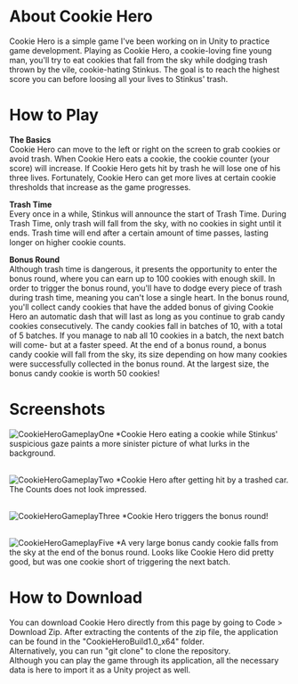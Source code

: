 # About Cookie Hero
Cookie Hero is a simple game I've been working on in Unity to practice game development. Playing as Cookie Hero, a cookie-loving 
fine young man, you'll try to eat cookies that fall from the sky while dodging trash thrown by the vile, cookie-hating Stinkus. 
The goal is to reach the highest score you can before loosing all your lives to Stinkus' trash. 

# How to Play
**The Basics** </br>
Cookie Hero can move to the left or right on the screen to grab cookies or avoid trash. When Cookie Hero eats a cookie, the 
cookie counter (your score) will increase. If Cookie Hero gets hit by trash he will lose one of his three lives. Fortunately, 
Cookie Hero can get more lives at certain cookie thresholds that increase as the game progresses. 

**Trash Time** </br>
Every once in a while, Stinkus will announce the start of Trash Time. During Trash Time, only trash will fall from the sky, with
no cookies in sight until it ends. Trash time will end after a certain amount of time passes, lasting longer on higher cookie counts.

**Bonus Round** </br>
Although trash time is dangerous, it presents the opportunity to enter the bonus round, where you can earn up to 100 cookies with
enough skill. In order to trigger the bonus round, you'll have to dodge every piece of trash during trash time, meaning you can't
lose a single heart. In the bonus round, you'll collect candy cookies that have the added bonus of giving Cookie Hero an automatic 
dash that will last as long as you continue to grab candy cookies consecutively. The candy cookies fall in batches of 10, with a 
total of 5 batches. If you manage to nab all 10 cookies in a batch, the next batch will come- but at a faster speed. At the end 
of a bonus round, a bonus candy cookie will fall from the sky, its size depending on how many cookies were successfully collected 
in the bonus round. At the largest size, the bonus candy cookie is worth 50 cookies!

# Screenshots
![CookieHeroGameplayOne](https://github.com/user-attachments/assets/567522e7-aee8-482f-a643-f38456c72e04)
*Cookie Hero eating a cookie while Stinkus' suspicious gaze paints a more sinister picture of what lurks in the background. </br></br>

![CookieHeroGameplayTwo](https://github.com/user-attachments/assets/c48a517f-45ef-4b88-81ed-abeefa86c863)
*Cookie Hero after getting hit by a trashed car. The Counts does not look impressed. </br></br>

![CookieHeroGameplayThree](https://github.com/user-attachments/assets/1c003dc5-9544-4430-8981-5a2379e78346)
*Cookie Hero triggers the bonus round! </br></br>

![CookieHeroGameplayFive](https://github.com/user-attachments/assets/ad21bb56-a26a-4d6b-8ae6-c15a5c2c790e)
*A very large bonus candy cookie falls from the sky at the end of the bonus round. Looks like Cookie Hero did pretty good,
but was one cookie short of triggering the next batch. 

# How to Download
You can download Cookie Hero directly from this page by going to Code > Download Zip. After extracting the contents of the zip file, the 
application can be found in the "CookieHeroBuild1.0_x64" folder. </br>
Alternatively, you can run "git clone" to clone the repository. </br>
Although you can play the game through its application, all the necessary data is here to import it as a Unity project as well.








